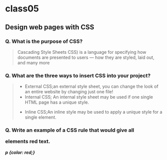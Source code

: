 # class05
## Design web pages with CSS

### Q. What is the purpose of CSS?

> Cascading Style Sheets CSS) is a language for specifying how documents are presented to users — how they are styled, laid out, and many more


### Q. What are the three ways to insert CSS into your project?

 > + External CSS;an external style sheet, you can change the look of an entire website by changing just one file!
> + Internal CSS; An internal style sheet may be used if one single HTML page has a unique style.
> - Inline CSS;An inline style may be used to apply a unique style for a single element.

### Q. Write an example of a CSS rule that would give all <p> elements red text.

***p {color: red;}***

                
        
        




